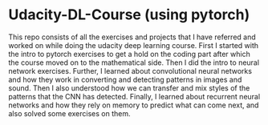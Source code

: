# Udacity-DL-Course (using pytorch)
This repo consists of all the exercises and projects that I have referred and worked on while doing the udacity deep learning course.
First I started with the intro to pytorch exercises to get a hold on the coding part after which the course moved on to the mathematical side. Then I did the intro to neural network exercises. Further, I learned about convolutional neural networks and how they work in converting and detecting patterns in images and sound. Then I also understood how we can transfer and mix styles of the patterns that the CNN has detected. Finally, I learned about recurrent neural networks and how they rely on memory to predict what can come next, and also solved some exercises on them.
